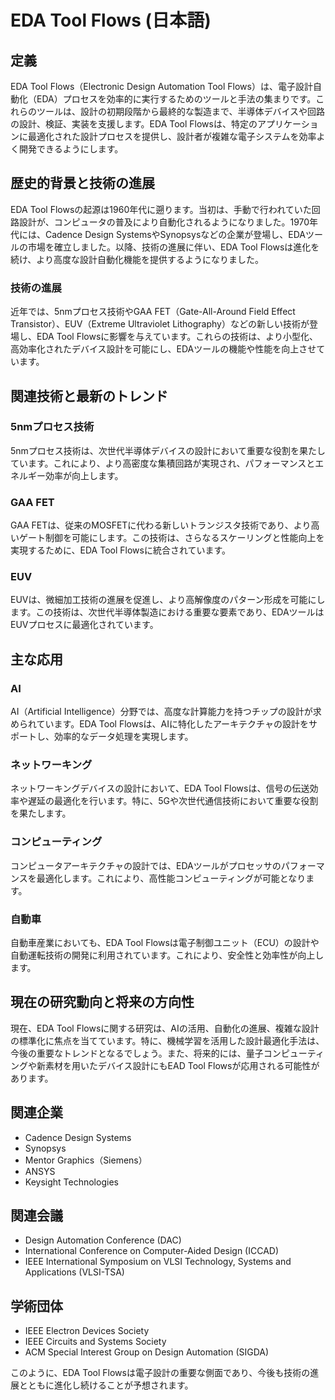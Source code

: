 # EDA Tool Flows (日本語)

## 定義
EDA Tool Flows（Electronic Design Automation Tool Flows）は、電子設計自動化（EDA）プロセスを効率的に実行するためのツールと手法の集まりです。これらのツールは、設計の初期段階から最終的な製造まで、半導体デバイスや回路の設計、検証、実装を支援します。EDA Tool Flowsは、特定のアプリケーションに最適化された設計プロセスを提供し、設計者が複雑な電子システムを効率よく開発できるようにします。

## 歴史的背景と技術の進展
EDA Tool Flowsの起源は1960年代に遡ります。当初は、手動で行われていた回路設計が、コンピュータの普及により自動化されるようになりました。1970年代には、Cadence Design SystemsやSynopsysなどの企業が登場し、EDAツールの市場を確立しました。以降、技術の進展に伴い、EDA Tool Flowsは進化を続け、より高度な設計自動化機能を提供するようになりました。

### 技術の進展
近年では、5nmプロセス技術やGAA FET（Gate-All-Around Field Effect Transistor）、EUV（Extreme Ultraviolet Lithography）などの新しい技術が登場し、EDA Tool Flowsに影響を与えています。これらの技術は、より小型化、高効率化されたデバイス設計を可能にし、EDAツールの機能や性能を向上させています。

## 関連技術と最新のトレンド
### 5nmプロセス技術
5nmプロセス技術は、次世代半導体デバイスの設計において重要な役割を果たしています。これにより、より高密度な集積回路が実現され、パフォーマンスとエネルギー効率が向上します。

### GAA FET
GAA FETは、従来のMOSFETに代わる新しいトランジスタ技術であり、より高いゲート制御を可能にします。この技術は、さらなるスケーリングと性能向上を実現するために、EDA Tool Flowsに統合されています。

### EUV
EUVは、微細加工技術の進展を促進し、より高解像度のパターン形成を可能にします。この技術は、次世代半導体製造における重要な要素であり、EDAツールはEUVプロセスに最適化されています。

## 主な応用
### AI
AI（Artificial Intelligence）分野では、高度な計算能力を持つチップの設計が求められています。EDA Tool Flowsは、AIに特化したアーキテクチャの設計をサポートし、効率的なデータ処理を実現します。

### ネットワーキング
ネットワーキングデバイスの設計において、EDA Tool Flowsは、信号の伝送効率や遅延の最適化を行います。特に、5Gや次世代通信技術において重要な役割を果たします。

### コンピューティング
コンピュータアーキテクチャの設計では、EDAツールがプロセッサのパフォーマンスを最適化します。これにより、高性能コンピューティングが可能となります。

### 自動車
自動車産業においても、EDA Tool Flowsは電子制御ユニット（ECU）の設計や自動運転技術の開発に利用されています。これにより、安全性と効率性が向上します。

## 現在の研究動向と将来の方向性
現在、EDA Tool Flowsに関する研究は、AIの活用、自動化の進展、複雑な設計の標準化に焦点を当てています。特に、機械学習を活用した設計最適化手法は、今後の重要なトレンドとなるでしょう。また、将来的には、量子コンピューティングや新素材を用いたデバイス設計にもEAD Tool Flowsが応用される可能性があります。

## 関連企業
- Cadence Design Systems
- Synopsys
- Mentor Graphics（Siemens）
- ANSYS
- Keysight Technologies

## 関連会議
- Design Automation Conference (DAC)
- International Conference on Computer-Aided Design (ICCAD)
- IEEE International Symposium on VLSI Technology, Systems and Applications (VLSI-TSA)

## 学術団体
- IEEE Electron Devices Society
- IEEE Circuits and Systems Society
- ACM Special Interest Group on Design Automation (SIGDA)

このように、EDA Tool Flowsは電子設計の重要な側面であり、今後も技術の進展とともに進化し続けることが予想されます。